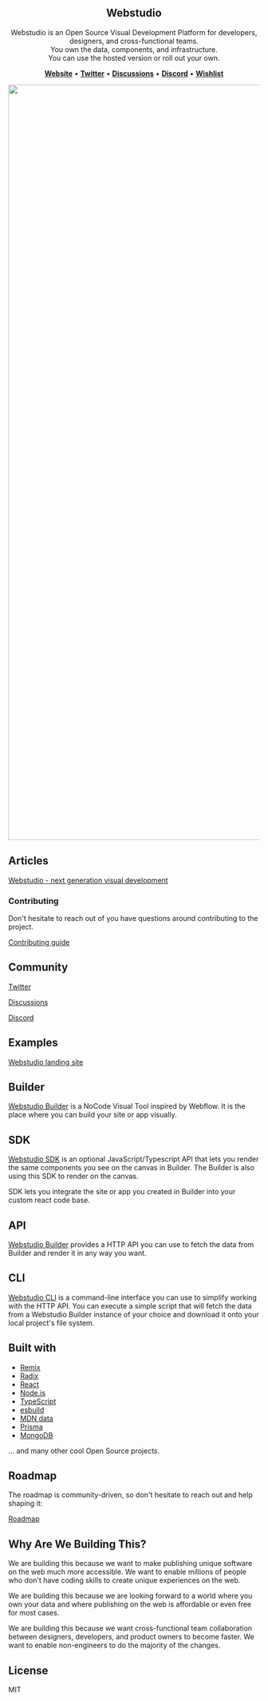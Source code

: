 <section align="center">
   <h1>Webstudio</h1>

Webstudio is an Open Source Visual Development Platform for developers, designers, and cross-functional teams.<br />
You own the data, components, and infrastructure.<br />
You can use the hosted version or roll out your own.

[**Website**](https://webstudio.is) • [**Twitter**](https://twitter.com/webstudiois) • [**Discussions**](https://github.com/webstudio-is/webstudio/discussions) • [**Discord**](https://discord.gg/UNdyrDkq5r) • [**Wishlist**](https://github.com/webstudio-is/webstudio/discussions/categories/wishlist)

<img width="1512" alt="Screenshot 2023-02-16 at 20 49 47" src="https://user-images.githubusercontent.com/52824/219483810-7f3b97d5-5bd0-4988-a7c6-0b29a913ef40.png">

</section>

## Articles

[Webstudio - next generation visual development](https://dev.to/oleg008/webstudio-next-generation-visual-development-4d0d)

### Contributing

Don't hesitate to reach out of you have questions around contributing to the project.

[Contributing guide](https://github.com/webstudio-is/webstudio/blob/main/docs/contributing.md)

## Community

[Twitter](https://twitter.com/webstudiois)

[Discussions](https://github.com/webstudio-is/webstudio/discussions)

[Discord](https://discord.gg/UNdyrDkq5r)

## Examples

[Webstudio landing site](https://github.com/webstudio-is/webstudio-landing)

## Builder

[Webstudio Builder](https://github.com/webstudio-is/webstudio-builder) is a NoCode Visual Tool inspired by Webflow. It is the place where you can build your site or app visually.

## SDK

[Webstudio SDK](https://github.com/webstudio-is/webstudio-sdk) is an optional JavaScript/Typescript API that lets you render the same components you see on the canvas in Builder. The Builder is also using this SDK to render on the canvas.

SDK lets you integrate the site or app you created in Builder into your custom react code base.

## API

[Webstudio Builder](https://github.com/webstudio-is/webstudio-builder) provides a HTTP API you can use to fetch the data from Builder and render it in any way you want.

## CLI

[Webstudio CLI](https://github.com/webstudio-is/webstudio-cli) is a command-line interface you can use to simplify working with the HTTP API. You can execute a simple script that will fetch the data from a Webstudio Builder instance of your choice and download it onto your local project's file system.

## Built with

- [Remix](https://remix.run/)
- [Radix](https://www.radix-ui.com/)
- [React](https://reactjs.org/)
- [Node.js](https://nodejs.org/)
- [TypeScript](https://www.typescriptlang.org/)
- [esbuild](https://esbuild.github.io/)
- [MDN data](https://github.com/mdn/data)
- [Prisma](https://www.prisma.io/)
- [MongoDB](https://www.mongodb.com/)

... and many other cool Open Source projects.

## Roadmap

The roadmap is community-driven, so don't hesitate to reach out and help shaping it:

[Roadmap](https://github.com/orgs/webstudio-is/projects/1)

## Why Are We Building This?

We are building this because we want to make publishing unique software on the web much more accessible. We want to enable millions of people who don't have coding skills to create unique experiences on the web.

We are building this because we are looking forward to a world where you own your data and where publishing on the web is affordable or even free for most cases.

We are building this because we want cross-functional team collaboration between designers, developers, and product owners to become faster. We want to enable non-engineers to do the majority of the changes.

## License

MIT
